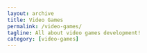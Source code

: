 ```yaml
---
layout: archive
title: Video Games
permalink: /video-games/
tagline: All about video games development!
category: [video-games]
---
```

